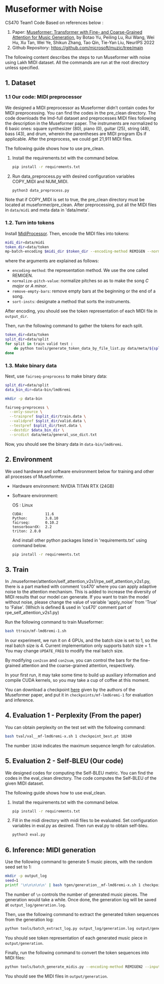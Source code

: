 # Museformer with Noise
CS470 Team1 Code
Based on references below : 
1. Paper: [Museformer: Transformer with Fine- and Coarse-Grained Attention for Music Generation](https://arxiv.org/abs/2210.10349), by Botao Yu, Peiling Lu, Rui Wang, Wei Hu, Xu Tan, Wei Ye, Shikun Zhang, Tao Qin, Tie-Yan Liu, NeurIPS 2022
2. Github Repository: https://github.com/microsoft/muzic/tree/main 

The following content describes the steps to run Museformer with noise using Lakh MIDI dataset. 
All the commands are run at the root directory unless specified.


## 1. Dataset

### 1.1 Our code: MIDI preprocessor
We designed a MIDI preprocessor as Museformer didn’t contain codes for MIDI preprocessing. You can find the codes in the pre_clean directory. The code downloads the lmd-full dataset and preprocesses MIDI files following the description in the Museformer paper. The instruments are normalized to 6 basic ones: square synthesizer (80), piano (0), guitar (25), string (48), bass (43), and drum, wherein the parentheses are MIDI program IDs if applicable. After the preprocess, we could get 21,911 MIDI files.

The following guide shows how to use pre_clean.
1. Install the requirements.txt with the command below.
   ```bash
   pip install -r requirements.txt
   ```
2. Run data_preprocess.py with desired configuration variables COPY_MIDI and NUM_MIDI.
   ```bash
   python3 data_preprocess.py
   ```
Note that if COPY_MIDI is set to true, the pre_clean directory must be located at museformer/pre_clean. After preprocessing, put all the MIDI files in `data/midi` and meta data in 'data/meta'.


### 1.2. Turn into tokens
Install [MidiProcessor](https://github.com/btyu/MidiProcessor). Then, encode the MIDI files into tokens:

```bash
midi_dir=data/midi
token_dir=data/token
mp-batch-encoding $midi_dir $token_dir --encoding-method REMIGEN --normalize-pitch-value --remove-empty-bars --sort-insts id
```

where the arguments are explained as follows:
- `encoding-method`: the representation method. We use the one called REMIGEN.
- `normalize-pitch-value`: normalize pitches so as to make the song *C major* or *A minor*.
- `remove-empty-bars`: remove empty bars at the beginning or the end of a song.
- `sort-insts`: designate a method that sorts the instruments.

After encoding, you should see the token representation of each MIDI file in `output_dir`. 

Then, run the following command to gather the tokens for each split.

```bash
token_dir=data/token
split_dir=data/split
for split in train valid test : 
	do python tools/generate_token_data_by_file_list.py data/meta/${split}.txt $token_dir $split_dir ;
done
```

### 1.3. Make binary data
Next, use `fairseq-preprocess` to make binary data:

```bash
split_dir=data/split
data_bin_dir=data-bin/lmd6remi

mkdir -p data-bin

fairseq-preprocess \
  --only-source \
  --trainpref $split_dir/train.data \
  --validpref $split_dir/valid.data \
  --testpref $split_dir/test.data \
  --destdir $data_bin_dir \
  --srcdict data/meta/general_use_dict.txt
```
 Now, you should see the binary data in `data-bin/lmd6remi`.
 

##  2. Environment

We used hardware and software environment below for training and other all processes of Museformer.

- Hardware environment: NVIDIA TITAN RTX (24GB)

- Software environment: 

    OS : Linux
    ```
    CUDA:          11.6
    Python:        3.8.10
    fairseq:       0.10.2
    tensorboardX:  2.2
    triton: 2.0.0
    ```
    
    And install other python packages listed in 'requirements.txt' using command below.
    ```bash
    pip install -r requirements.txt
    ```

## 3. Train

In ./museformer/attention/self_attention_v2s1/rpe_self_attention_v2s1.py, there is a part marked with comment ‘cs470’ where you can apply adaptive noise to the attention mechanism. This is added to increase the diversity of MIDI results that our model can generate. If you want to train the model without noise, please change the value of variable 'apply_noise' from 'True' to 'False'. (Which is defined & used in 'cs470' comment part of rpe_self_attention_v2s1.py)

Run the following command to train Museformer:

```bash
bash ttrain/mf-lmd6remi-1.sh
```

In our experiment, we run it on 4 GPUs, and the batch size is set to 1, so the real batch size is 4. Current implementation only supports batch size = 1. You may change `UPDATE_FREQ` to modify the real batch size.

By modifying `con2con` and `con2sum`, you can control the bars for the fine-grained attention and the coarse-grained attention, respectively.

In your first run, it may take some time to build up auxiliary information and compile CUDA kernels, so you may take a cup of coffee at this moment.

You can download a checkpoint [here](https://1drv.ms/u/s!Aq3YEPZCcV5ibz9ySjjNsEB74CQ) given by the authors of the Museformer paper, and put it in `checkpoints/mf-lmd6remi-1` for evaluation and inference.

## 4. Evaluation 1 - Perplexity (From the paper)

You can obtain perplexity on the test set with the following command:

```bash
bash tval/val__mf-lmd6remi-x.sh 1 checkpoint_best.pt 10240
```

The number `10240` indicates the maximum sequence length for calculation.

## 5. Evaluation 2 - Self-BLEU (Our code)
We designed codes for computing the Self-BLEU metric. You can find the codes in the eval_clean directory. The code computes the Self-BLEU of the given MIDI dataset. 

The following guide shows how to use eval_clean.
1. Install the requirements.txt with the command below.
   ```bash
   pip install -r requirements.txt
   ```
2. Fill in the midi directory with midi files to be evaluated. Set configuration variables in eval.py as desired. Then run eval.py to obtain self-bleu.
   ```bash
   python3 eval.py
   ```

## 6. Inference: MIDI generation

Use the following command to generate 5 music pieces, with the random seed set to 1:

```bash
mkdir -p output_log
seed=1
printf '\n\n\n\n\n' | bash tgen/generation__mf-lmd6remi-x.sh 1 checkpoint_best.pt ${seed} | tee output_log/generation.log
```

The number of `\n` controls the number of generated music pieces. The generation would take a while. Once done, the generation log will be saved at `output_log/generation.log`.

Then, use the following command to extract the generated token sequences from the generation log:

```bash
python tools/batch_extract_log.py output_log/generation.log output/generation --start_idx 1
```

You should see token representation of each generated music piece in `output/generation`.

Finally, run the following command to convert the token sequences into MIDI files:

```bash
python tools/batch_generate_midis.py --encoding-method REMIGEN2 --input-dir output/generation --output-dir output/generation
```

You should see the MIDI files in `output/generation`.


